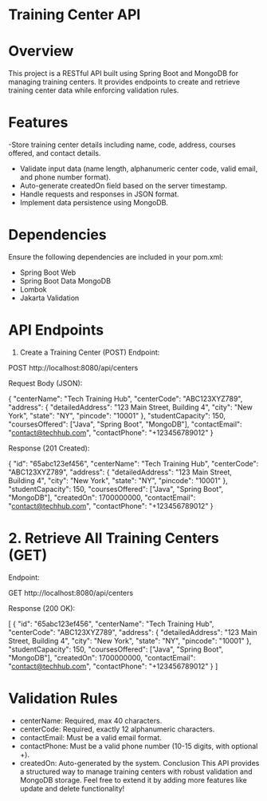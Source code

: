 # Training Center API
 # Overview
 This project is a RESTful API built using Spring Boot and MongoDB for managing training centers. It provides endpoints to create and retrieve training center data while enforcing validation rules.
 # Features 
 -Store training center details including name, code, address, courses offered, and contact details.
 - Validate input data (name length, alphanumeric center code, valid email, and phone number format).
 - Auto-generate createdOn field based on the server timestamp.
 - Handle requests and responses in JSON format.
 - Implement data persistence using MongoDB.
 # Dependencies
 Ensure the following dependencies are included in your pom.xml:
 - Spring Boot Web
 - Spring Boot Data MongoDB
 - Lombok
 - Jakarta Validation
 # API Endpoints
 1. Create a Training Center (POST)
 Endpoint:

 POST http://localhost:8080/api/centers
 
 Request Body (JSON):
 
 {
    "centerName": "Tech Training Hub",
    "centerCode": "ABC123XYZ789",
    "address": {
        "detailedAddress": "123 Main Street, Building 4",
        "city": "New York",
        "state": "NY",
        "pincode": "10001"
    },
    "studentCapacity": 150,
    "coursesOffered": ["Java", "Spring Boot", "MongoDB"],
    "contactEmail": "contact@techhub.com",
    "contactPhone": "+123456789012"
 }
 
 Response (201 Created):
 
 {
    "id": "65abc123ef456",
    "centerName": "Tech Training Hub",
    "centerCode": "ABC123XYZ789",
    "address": {
        "detailedAddress": "123 Main Street, Building 4",
        "city": "New York",
        "state": "NY",
        "pincode": "10001"
    },
    "studentCapacity": 150,
    "coursesOffered": ["Java", "Spring Boot", "MongoDB"],
    "createdOn": 1700000000,
    "contactEmail": "contact@techhub.com",
    "contactPhone": "+123456789012"
 }
 
 # 2. Retrieve All Training Centers (GET)
 Endpoint:
 
 GET http://localhost:8080/api/centers
 
 Response (200 OK):
 
 [
    {
        "id": "65abc123ef456",
        "centerName": "Tech Training Hub",
        "centerCode": "ABC123XYZ789",
        "address": {
            "detailedAddress": "123 Main Street, Building 4",
            "city": "New York",
            "state": "NY",
            "pincode": "10001"
        },
        "studentCapacity": 150,
        "coursesOffered": ["Java", "Spring Boot", "MongoDB"],
        "createdOn": 1700000000,
        "contactEmail": "contact@techhub.com",
        "contactPhone": "+123456789012"
    }
]

# Validation Rules
- centerName: Required, max 40 characters.
- centerCode: Required, exactly 12 alphanumeric characters.
- contactEmail: Must be a valid email format.
- contactPhone: Must be a valid phone number (10-15 digits, with optional +).
- createdOn: Auto-generated by the system.
 Conclusion
 This API provides a structured way to manage training centers with robust validation and MongoDB storage. Feel free to extend it by adding more features like update and delete functionality!
